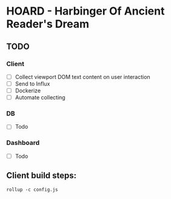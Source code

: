 HOARD - Harbinger Of Ancient Reader's Dream
===========================================

TODO
----

### Client

* [ ] Collect viewport DOM text content on user interaction
* [ ] Send to Influx
* [ ] Dockerize
* [ ] Automate collecting

### DB
* [ ] Todo

### Dashboard
* [ ] Todo

Client build steps:
------------------

```
rollup -c config.js
```